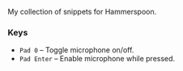 My collection of snippets for Hammerspoon.

### Keys

* `Pad 0` – Toggle microphone on/off.
* `Pad Enter` – Enable microphone while pressed.
